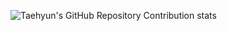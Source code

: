 ![Taehyun's GitHub Repository Contribution stats](https://github-contributor-stats.vercel.app/api?username=JuanPedroCMP)
